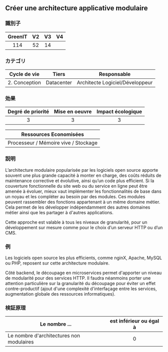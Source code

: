## Créer une architecture applicative modulaire

### 識別子

| GreenIT |  V2  |  V3  |  V4  |
|:-------:|:----:|:----:|:----:|
|  114    | 52  | 14  |      |

### カテゴリ

| Cycle de vie |  Tiers  |  Responsable  |
|:---------:|:----:|:----:|
| 2. Conception | Datacenter | Architecte Logiciel/Développeur |

### 効果

| Degré de priorité |      Mise en oeuvre       |  Impact écologique    |
|:-------------------:|:-------------------------:|:---------------------:|
| 3 | 3 | 3 |

|Ressources Economisées                                      |
|:----------------------------------------------------------:|
|  Processeur / Mémoire vive / Stockage  |

### 説明

L’architecture modulaire popularisée par les logiciels open source apporte souvent une plus grande capacité à monter en charge,
des coûts réduits de maintenance corrective et évolutive, ainsi qu’un code plus efficient.
Si la couverture fonctionnelle du site web ou du service en ligne peut être amenée à évoluer, mieux vaut implémenter les fonctionnalités de base dans un noyau et les compléter au besoin par des modules. Ces modules peuvent rassembler des fonctions appartenant à un même domaine métier. Cela permet de les développer indépendamment des autres domaines métier ainsi que les partager à d'autres applications.

Cette approche est valable à tous les niveaux de granularité, pour un développement sur mesure comme pour le choix d’un serveur HTTP ou d’un CMS.

### 例

Les logiciels open source les plus efficients, comme nginX, Apache, MySQL ou PHP, reposent sur cette architecture modulaire.

Côté backend, le découpage en microservices permet d'apporter un niveau de modularité pour des services HTTP. Il faudra néanmoins porter une attention particulière sur la granularité du découpage pour éviter un effet contre-productif (ajout d'une complexité d'interfaçage entre les services, augmentation globale des ressources informatiques).

### 検証原理

| Le nombre ...     | est inférieur ou égal à   |  
|-------------------|:-------------------------:|
| Le nombre d'architectures non modulaires | 0  |
